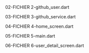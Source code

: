02-FICHIER 2-github_user.dart

03-FICHIER 3-github_service.dart

04-FICHIER 4-home_screen.dart

05-FICHIER 5-main.dart

06-FICHIER 6-user_detail_screen.dart
